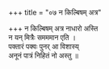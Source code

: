 +++
title = "०७ न किल्बिषम् अत्र"

+++
न किल्बिषम् अत्र नाधारो अस्ति  
न यन् मित्रैः समममान एति ।  
पक्तारं पक्वः पुनर् आ विशास्य्  
अनूनं पात्रं निहितं नो अस्तु ॥